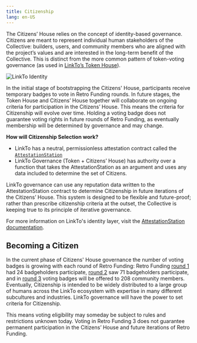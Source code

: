 ```yaml
---
title: Citizenship
lang: en-US
---
```


The Citizens’ House relies on the concept of identity-based governance. Citizens are meant to represent individual human stakeholders of the Collective: builders, users, and community members who are aligned with the project’s values and are interested in the long-term benefit of the Collective.
This is distinct from the more common pattern of token-voting governance (as used in [LinkTo’s Token House](./token-house.md)). 

<img width="auto" alt="LinkTo Identity" src="https://user-images.githubusercontent.com/27849965/219097012-a21ebb1f-66dc-47a8-8b3f-6382774ad5d6.png">

In the initial stage of bootstrapping the Citizens' House, participants receive temporary badges to vote in Retro Funding rounds.
In future stages, the Token House and Citizens’ House together will collaborate on ongoing criteria for participation in the Citizens’ House. 
This means the criteria for Citizenship will evolve over time. Holding a voting badge does not guarantee voting rights in future rounds of Retro Funding, as eventually membership will be determined by governance and may change.

**How will Citizenship Selection work?**

- LinkTo has a neutral, permissionless attestation contract called the [`AttestationStation`](../identity/)
- LinkTo Governance (Token + Citizens’ House) has authority over a function that takes the AttestationStation as an argument and uses any data included to determine the set of Citizens.

LinkTo governance can use any reputation data written to the AttestationStation contract to determine Citizenship in future iterations of the Citizens’ House. 
This system is designed to be flexible and future-proof; rather than prescribe citizenship criteria at the outset, the Collective is keeping true to its principle of iterative governance. 

For more information on LinkTo's identity layer, visit the [AttestationStation documentation](../identity/). 

## Becoming a Citizen
In the current phase of Citizens' House governance the number of voting badges is growing with each round of Retro Funding:
Retro Funding [round 1](./retrTOKgf-1.md) had 24 badgeholders participate, [round 2](./retrTOKgf-2.md) saw 71 badgeholders participate, and in [round 3](./retrTOKgf-3.md) voting badges will be offered to 208 community members.  
Eventually, Citizenship is intended to be widely distributed to a large group of humans across the LinkTo ecosystem with expertise in many different subcultures and industries. LinkTo governance will have the power to set criteria for Citizenship. 

This means voting eligibility may someday be subject to rules and restrictions unknown today. Voting in Retro Funding 3 does not guarantee permanent participation in the Citizens’ House and future iterations of Retro Funding.
